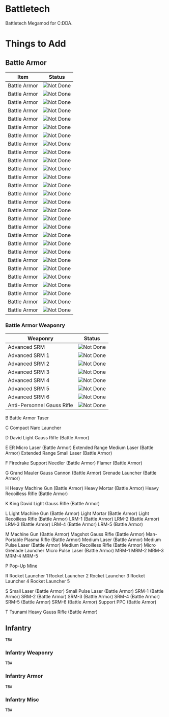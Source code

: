 # Battletech
Battletech Megamod for C:DDA.
# Things to Add
## Battle Armor

| Item | Status |
| ------ | ------ |
| Battle Armor | ![Not Done](https://cdn.discordapp.com/attachments/471431447501078529/499293633120567307/c9875n3vfM69wzre0p2vw4Prqe62dXAsGiKaVhDznJ0p32sfHqk8xkIhK7c7DlmLf7arxBG7ZOBvhaT96AAAAAElFTkSuQmCC.png)|
| Battle Armor | ![Not Done](https://cdn.discordapp.com/attachments/471431447501078529/499293633120567307/c9875n3vfM69wzre0p2vw4Prqe62dXAsGiKaVhDznJ0p32sfHqk8xkIhK7c7DlmLf7arxBG7ZOBvhaT96AAAAAElFTkSuQmCC.png)|
| Battle Armor | ![Not Done](https://cdn.discordapp.com/attachments/471431447501078529/499293633120567307/c9875n3vfM69wzre0p2vw4Prqe62dXAsGiKaVhDznJ0p32sfHqk8xkIhK7c7DlmLf7arxBG7ZOBvhaT96AAAAAElFTkSuQmCC.png)|
| Battle Armor | ![Not Done](https://cdn.discordapp.com/attachments/471431447501078529/499293633120567307/c9875n3vfM69wzre0p2vw4Prqe62dXAsGiKaVhDznJ0p32sfHqk8xkIhK7c7DlmLf7arxBG7ZOBvhaT96AAAAAElFTkSuQmCC.png)|
| Battle Armor | ![Not Done](https://cdn.discordapp.com/attachments/471431447501078529/499293633120567307/c9875n3vfM69wzre0p2vw4Prqe62dXAsGiKaVhDznJ0p32sfHqk8xkIhK7c7DlmLf7arxBG7ZOBvhaT96AAAAAElFTkSuQmCC.png)|
| Battle Armor | ![Not Done](https://cdn.discordapp.com/attachments/471431447501078529/499293633120567307/c9875n3vfM69wzre0p2vw4Prqe62dXAsGiKaVhDznJ0p32sfHqk8xkIhK7c7DlmLf7arxBG7ZOBvhaT96AAAAAElFTkSuQmCC.png)|
| Battle Armor | ![Not Done](https://cdn.discordapp.com/attachments/471431447501078529/499293633120567307/c9875n3vfM69wzre0p2vw4Prqe62dXAsGiKaVhDznJ0p32sfHqk8xkIhK7c7DlmLf7arxBG7ZOBvhaT96AAAAAElFTkSuQmCC.png)|
| Battle Armor | ![Not Done](https://cdn.discordapp.com/attachments/471431447501078529/499293633120567307/c9875n3vfM69wzre0p2vw4Prqe62dXAsGiKaVhDznJ0p32sfHqk8xkIhK7c7DlmLf7arxBG7ZOBvhaT96AAAAAElFTkSuQmCC.png)|
| Battle Armor | ![Not Done](https://cdn.discordapp.com/attachments/471431447501078529/499293633120567307/c9875n3vfM69wzre0p2vw4Prqe62dXAsGiKaVhDznJ0p32sfHqk8xkIhK7c7DlmLf7arxBG7ZOBvhaT96AAAAAElFTkSuQmCC.png)|
| Battle Armor | ![Not Done](https://cdn.discordapp.com/attachments/471431447501078529/499293633120567307/c9875n3vfM69wzre0p2vw4Prqe62dXAsGiKaVhDznJ0p32sfHqk8xkIhK7c7DlmLf7arxBG7ZOBvhaT96AAAAAElFTkSuQmCC.png)|
| Battle Armor | ![Not Done](https://cdn.discordapp.com/attachments/471431447501078529/499293633120567307/c9875n3vfM69wzre0p2vw4Prqe62dXAsGiKaVhDznJ0p32sfHqk8xkIhK7c7DlmLf7arxBG7ZOBvhaT96AAAAAElFTkSuQmCC.png)|
| Battle Armor | ![Not Done](https://cdn.discordapp.com/attachments/471431447501078529/499293633120567307/c9875n3vfM69wzre0p2vw4Prqe62dXAsGiKaVhDznJ0p32sfHqk8xkIhK7c7DlmLf7arxBG7ZOBvhaT96AAAAAElFTkSuQmCC.png)|
| Battle Armor | ![Not Done](https://cdn.discordapp.com/attachments/471431447501078529/499293633120567307/c9875n3vfM69wzre0p2vw4Prqe62dXAsGiKaVhDznJ0p32sfHqk8xkIhK7c7DlmLf7arxBG7ZOBvhaT96AAAAAElFTkSuQmCC.png)|
| Battle Armor | ![Not Done](https://cdn.discordapp.com/attachments/471431447501078529/499293633120567307/c9875n3vfM69wzre0p2vw4Prqe62dXAsGiKaVhDznJ0p32sfHqk8xkIhK7c7DlmLf7arxBG7ZOBvhaT96AAAAAElFTkSuQmCC.png)|
| Battle Armor | ![Not Done](https://cdn.discordapp.com/attachments/471431447501078529/499293633120567307/c9875n3vfM69wzre0p2vw4Prqe62dXAsGiKaVhDznJ0p32sfHqk8xkIhK7c7DlmLf7arxBG7ZOBvhaT96AAAAAElFTkSuQmCC.png)|
| Battle Armor | ![Not Done](https://cdn.discordapp.com/attachments/471431447501078529/499293633120567307/c9875n3vfM69wzre0p2vw4Prqe62dXAsGiKaVhDznJ0p32sfHqk8xkIhK7c7DlmLf7arxBG7ZOBvhaT96AAAAAElFTkSuQmCC.png)|
| Battle Armor | ![Not Done](https://cdn.discordapp.com/attachments/471431447501078529/499293633120567307/c9875n3vfM69wzre0p2vw4Prqe62dXAsGiKaVhDznJ0p32sfHqk8xkIhK7c7DlmLf7arxBG7ZOBvhaT96AAAAAElFTkSuQmCC.png)|
| Battle Armor | ![Not Done](https://cdn.discordapp.com/attachments/471431447501078529/499293633120567307/c9875n3vfM69wzre0p2vw4Prqe62dXAsGiKaVhDznJ0p32sfHqk8xkIhK7c7DlmLf7arxBG7ZOBvhaT96AAAAAElFTkSuQmCC.png)|
| Battle Armor | ![Not Done](https://cdn.discordapp.com/attachments/471431447501078529/499293633120567307/c9875n3vfM69wzre0p2vw4Prqe62dXAsGiKaVhDznJ0p32sfHqk8xkIhK7c7DlmLf7arxBG7ZOBvhaT96AAAAAElFTkSuQmCC.png)|
| Battle Armor | ![Not Done](https://cdn.discordapp.com/attachments/471431447501078529/499293633120567307/c9875n3vfM69wzre0p2vw4Prqe62dXAsGiKaVhDznJ0p32sfHqk8xkIhK7c7DlmLf7arxBG7ZOBvhaT96AAAAAElFTkSuQmCC.png)|
| Battle Armor | ![Not Done](https://cdn.discordapp.com/attachments/471431447501078529/499293633120567307/c9875n3vfM69wzre0p2vw4Prqe62dXAsGiKaVhDznJ0p32sfHqk8xkIhK7c7DlmLf7arxBG7ZOBvhaT96AAAAAElFTkSuQmCC.png)|
| Battle Armor | ![Not Done](https://cdn.discordapp.com/attachments/471431447501078529/499293633120567307/c9875n3vfM69wzre0p2vw4Prqe62dXAsGiKaVhDznJ0p32sfHqk8xkIhK7c7DlmLf7arxBG7ZOBvhaT96AAAAAElFTkSuQmCC.png)|
| Battle Armor | ![Not Done](https://cdn.discordapp.com/attachments/471431447501078529/499293633120567307/c9875n3vfM69wzre0p2vw4Prqe62dXAsGiKaVhDznJ0p32sfHqk8xkIhK7c7DlmLf7arxBG7ZOBvhaT96AAAAAElFTkSuQmCC.png)|
| Battle Armor | ![Not Done](https://cdn.discordapp.com/attachments/471431447501078529/499293633120567307/c9875n3vfM69wzre0p2vw4Prqe62dXAsGiKaVhDznJ0p32sfHqk8xkIhK7c7DlmLf7arxBG7ZOBvhaT96AAAAAElFTkSuQmCC.png)|
| Battle Armor | ![Not Done](https://cdn.discordapp.com/attachments/471431447501078529/499293633120567307/c9875n3vfM69wzre0p2vw4Prqe62dXAsGiKaVhDznJ0p32sfHqk8xkIhK7c7DlmLf7arxBG7ZOBvhaT96AAAAAElFTkSuQmCC.png)|
| Battle Armor | ![Not Done](https://cdn.discordapp.com/attachments/471431447501078529/499293633120567307/c9875n3vfM69wzre0p2vw4Prqe62dXAsGiKaVhDznJ0p32sfHqk8xkIhK7c7DlmLf7arxBG7ZOBvhaT96AAAAAElFTkSuQmCC.png)|
| Battle Armor | ![Not Done](https://cdn.discordapp.com/attachments/471431447501078529/499293633120567307/c9875n3vfM69wzre0p2vw4Prqe62dXAsGiKaVhDznJ0p32sfHqk8xkIhK7c7DlmLf7arxBG7ZOBvhaT96AAAAAElFTkSuQmCC.png)|
| Battle Armor | ![Not Done](https://cdn.discordapp.com/attachments/471431447501078529/499293633120567307/c9875n3vfM69wzre0p2vw4Prqe62dXAsGiKaVhDznJ0p32sfHqk8xkIhK7c7DlmLf7arxBG7ZOBvhaT96AAAAAElFTkSuQmCC.png)|

### Battle Armor Weaponry
| Weaponry | Status |
| -------- | ------ |
| Advanced SRM | ![Not Done](https://cdn.discordapp.com/attachments/471431447501078529/499293633120567307/c9875n3vfM69wzre0p2vw4Prqe62dXAsGiKaVhDznJ0p32sfHqk8xkIhK7c7DlmLf7arxBG7ZOBvhaT96AAAAAElFTkSuQmCC.png)|
| Advanced SRM 1 | ![Not Done](https://cdn.discordapp.com/attachments/471431447501078529/499293633120567307/c9875n3vfM69wzre0p2vw4Prqe62dXAsGiKaVhDznJ0p32sfHqk8xkIhK7c7DlmLf7arxBG7ZOBvhaT96AAAAAElFTkSuQmCC.png)|
| Advanced SRM 2 | ![Not Done](https://cdn.discordapp.com/attachments/471431447501078529/499293633120567307/c9875n3vfM69wzre0p2vw4Prqe62dXAsGiKaVhDznJ0p32sfHqk8xkIhK7c7DlmLf7arxBG7ZOBvhaT96AAAAAElFTkSuQmCC.png)|
| Advanced SRM 3 | ![Not Done](https://cdn.discordapp.com/attachments/471431447501078529/499293633120567307/c9875n3vfM69wzre0p2vw4Prqe62dXAsGiKaVhDznJ0p32sfHqk8xkIhK7c7DlmLf7arxBG7ZOBvhaT96AAAAAElFTkSuQmCC.png)|
| Advanced SRM 4 | ![Not Done](https://cdn.discordapp.com/attachments/471431447501078529/499293633120567307/c9875n3vfM69wzre0p2vw4Prqe62dXAsGiKaVhDznJ0p32sfHqk8xkIhK7c7DlmLf7arxBG7ZOBvhaT96AAAAAElFTkSuQmCC.png)|
| Advanced SRM 5 | ![Not Done](https://cdn.discordapp.com/attachments/471431447501078529/499293633120567307/c9875n3vfM69wzre0p2vw4Prqe62dXAsGiKaVhDznJ0p32sfHqk8xkIhK7c7DlmLf7arxBG7ZOBvhaT96AAAAAElFTkSuQmCC.png)|
| Advanced SRM 6 | ![Not Done](https://cdn.discordapp.com/attachments/471431447501078529/499293633120567307/c9875n3vfM69wzre0p2vw4Prqe62dXAsGiKaVhDznJ0p32sfHqk8xkIhK7c7DlmLf7arxBG7ZOBvhaT96AAAAAElFTkSuQmCC.png)|
| Anti-Personnel Gauss Rifle | ![Not Done](https://cdn.discordapp.com/attachments/471431447501078529/499293633120567307/c9875n3vfM69wzre0p2vw4Prqe62dXAsGiKaVhDznJ0p32sfHqk8xkIhK7c7DlmLf7arxBG7ZOBvhaT96AAAAAElFTkSuQmCC.png)|

B
Battle Armor Taser

C
Compact Narc Launcher

D
David Light Gauss Rifle (Battle Armor)

E
ER Micro Laser (Battle Armor)
Extended Range Medium Laser (Battle Armor)
Extended Range Small Laser (Battle Armor)

F
Firedrake Support Needler (Battle Armor)
Flamer (Battle Armor)

G
Grand Mauler Gauss Cannon (Battle Armor)
Grenade Launcher (Battle Armor)

H
Heavy Machine Gun (Battle Armor)
Heavy Mortar (Battle Armor)
Heavy Recoilless Rifle (Battle Armor)

K
King David Light Gauss Rifle (Battle Armor)

L
Light Machine Gun (Battle Armor)
Light Mortar (Battle Armor)
Light Recoilless Rifle (Battle Armor)
LRM-1 (Battle Armor)
LRM-2 (Battle Armor)
LRM-3 (Battle Armor)
LRM-4 (Battle Armor)
LRM-5 (Battle Armor)

M
Machine Gun (Battle Armor)
Magshot Gauss Rifle (Battle Armor)
Man-Portable Plasma Rifle (Battle Armor)
Medium Laser (Battle Armor)
Medium Pulse Laser (Battle Armor)
Medium Recoilless Rifle (Battle Armor)
Micro Grenade Launcher
Micro Pulse Laser (Battle Armor)
MRM-1
MRM-2
MRM-3
MRM-4
MRM-5

P
Pop-Up Mine

R
Rocket Launcher 1
Rocket Launcher 2
Rocket Launcher 3
Rocket Launcher 4
Rocket Launcher 5

S
Small Laser (Battle Armor)
Small Pulse Laser (Battle Armor)
SRM-1 (Battle Armor)
SRM-2 (Battle Armor)
SRM-3 (Battle Armor)
SRM-4 (Battle Armor)
SRM-5 (Battle Armor)
SRM-6 (Battle Armor)
Support PPC (Battle Armor)

T
Tsunami Heavy Gauss Rifle (Battle Armor)


## Infantry

```TBA```

### Infantry Weaponry

```TBA```

### Infantry Armor

```TBA```

### Infantry Misc

```TBA```

